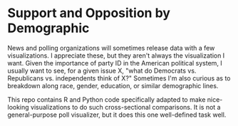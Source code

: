 # Support and Opposition by Demographic

News and polling organizations will sometimes release data with a few visualizations. I appreciate these, but they aren't always the visualization I want. Given the importance of party ID in the American political system, I usually want to see, for a given issue X, "what do Democrats vs. Republicans vs. independents think of X?" Sometimes I'm also curious as to breakdown along race, gender, education, or similar demographic lines.

This repo contains R and Python code specifically adapted to make nice-looking visualizations to do such cross-sectional comparisons. It is not a general-purpose poll visualizer, but it does this one well-defined task well.
